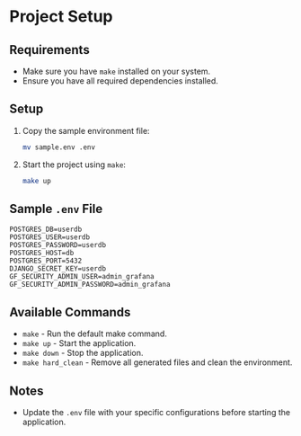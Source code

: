 # Project Setup

## Requirements
- Make sure you have `make` installed on your system.
- Ensure you have all required dependencies installed.

## Setup
1. Copy the sample environment file:
   ```sh
   mv sample.env .env
   ```
2. Start the project using `make`:
   ```sh
   make up
   ```

## Sample `.env` File
```
POSTGRES_DB=userdb
POSTGRES_USER=userdb
POSTGRES_PASSWORD=userdb
POSTGRES_HOST=db
POSTGRES_PORT=5432
DJANGO_SECRET_KEY=userdb
GF_SECURITY_ADMIN_USER=admin_grafana
GF_SECURITY_ADMIN_PASSWORD=admin_grafana
```

## Available Commands
- `make` - Run the default make command.
- `make up` - Start the application.
- `make down` - Stop the application.
- `make hard_clean` - Remove all generated files and clean the environment.

## Notes
- Update the `.env` file with your specific configurations before starting the application.

